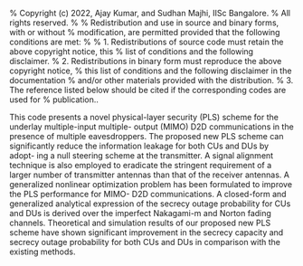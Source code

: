 % Copyright (c) 2022, Ajay Kumar, and  Sudhan Majhi, IISc Bangalore.
% All rights reserved.
%
% Redistribution and use in source and binary forms, with or without
% modification, are permitted provided that the following conditions are met:
%
% 1. Redistributions of source code must retain the above copyright notice, this
%   list of conditions and the following disclaimer.
% 2. Redistributions in binary form must reproduce the above copyright notice,
%   this list of conditions and the following disclaimer in the documentation
%   and/or other materials provided with the distribution.
% 3. The reference listed below should be cited if the corresponding codes are used for
%   publication..


This code presents a novel physical-layer
security (PLS) scheme for the underlay multiple-input multiple-
output (MIMO) D2D communications in the presence of multiple
eavesdroppers. The proposed new PLS scheme can significantly
reduce the information leakage for both CUs and DUs by adopt-
ing a null steering scheme at the transmitter. A signal alignment
technique is also employed to eradicate the stringent requirement
of a larger number of transmitter antennas than that of the
receiver antennas. A generalized nonlinear optimization problem
has been formulated to improve the PLS performance for MIMO-
D2D communications. A closed-form and generalized analytical
expression of the secrecy outage probability for CUs and DUs
is derived over the imperfect Nakagami-m and Norton fading
channels. Theoretical and simulation results of our proposed new
PLS scheme have shown significant improvement in the secrecy
capacity and secrecy outage probability for both CUs and DUs
in comparison with the existing methods.
